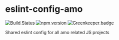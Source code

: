 # eslint-config-amo

[![Build Status](https://travis-ci.org/mozilla/eslint-config-amo.svg?branch=master)](https://travis-ci.org/mozilla/eslint-config-amo)
[![npm version](https://badge.fury.io/js/eslint-config-amo.svg)](https://badge.fury.io/js/eslint-config-amo)
[![Greenkeeper badge](https://badges.greenkeeper.io/mozilla/eslint-config-amo.svg)](https://greenkeeper.io/)


Shared eslint config for all amo related JS projects
